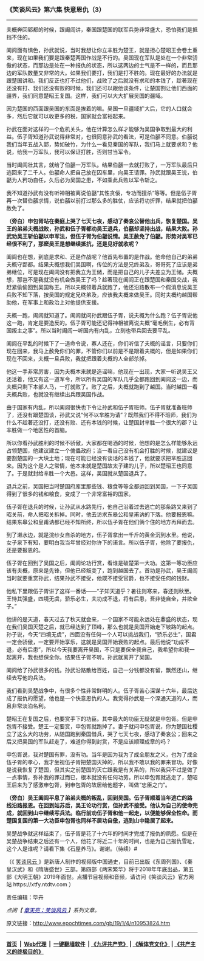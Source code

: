 ### 《笑谈风云》第六集 快意恩仇（3）
------------------------

<p>
 夫概奔回郢都的时候，跟阖闾讲，秦国跟楚国的联军兵势非常盛大，恐怕我们是抵挡不住的。
</p>
<p>
 阖闾面有惧色，孙武就说，当时我想让你立芈胜为楚王，就是担心楚昭王会卷土重来，现在如果我们要是跟秦楚两国作战是不行的。吴国现在军队是处在一个非常骄傲的状态，而那边是处在一种报仇的状态，所以这两边的士气是不一样的，而且那边的军队数量又非常的大。如果我们要打，我们是打不胜的。现在最好的办法就是跟楚国讲和。我们反正也打不过他们，战败了之后就没有求和的本钱了，趁著现在还没有打、我们还没有败的时候，我们还可以跟他谈条件，让楚国割让他们西面的疆界，我们同意楚昭王复国。这样，我们可以大大扩展吴国的疆域。
</p>
<p>
 因为楚国的西面跟吴国的东面是挨着的嘛。吴国一旦疆域扩大后，它的人口就会多，然后它就可以收更多的税，国家就会富裕起来。
</p>
<p>
 孙武在面对这样的一个危机关头，他在计算怎么样才能够为吴国争取到最大的利益。伍子胥知道孙武说得非常对，也很同意孙武的看法，可是伯嚭不同意。伯嚭说我们当年五战入郢，势如破竹，为什么一看见秦国的军队，我们马上就要求和？他说，给我一万军队，我可以保证打胜，否则甘当军令。
</p>
<p>
 当时阖闾壮其言，就给了伯嚭一万军队。结果伯嚭一去就打败了，一万军队最后只逃回来了二千人。伯嚭命人把自己放在囚车里，向吴王请罪。孙武就跟吴王说，伯嚭为人矜功自任，久后必为吴国之患，不如乘此兵败以军令斩之。
</p>
<p>
 我不知道孙武有没有听神相被离说伯嚭“其性贪佞，专功而擅杀”等等。但是伍子胥再一次替伯嚭求情，说伯嚭以前打过那么多的胜仗，应该将功折罪，结果就把伯嚭赦免了。
</p>
<p>
 <strong>
  （旁白）申包胥站在秦庭上哭了七天七夜，感动了秦哀公替他出兵，恢复楚国。吴王的弟弟夫概战败，孙武和伍子胥都劝吴王退兵，伯嚭却坚持出战，结果大败。孙武劝吴王斩伯嚭以申军法，但伍子胥为伯嚭说情。吴王赦免了伯嚭。形势对吴军已经很不利了，那麽吴王是想继续抵抗，还是见好就收呢？
 </strong>
</p>
<p>
 阖闾也在想，到底是求和、还是作战呢？他首先布置的是作战。他命他自己的弟弟夫概守郢都。结果夫概想我们吴国啊，传位的方法是兄终弟及，哥哥死了应该是弟弟继位，可是现在阖闾没有把我立为王储，而是把自己的儿子夫差立为王储。夫概想，那岂不是我就没有机会做吴王了吗？趁著现在阖闾正在跟楚国和秦国交战，我赶紧偷偷回到吴国称王。所以夫概领着兵就跑了，他还沿路散布一个假消息说吴王兵败不知下落，按吴国的规定兄终弟及，应该我夫概来做吴王。同时夫概约越国帮助他，在军事上和政治上对他提供支援。
</p>
<p>
 夫概一跑，阖闾就知道了。阖闾就问孙武跟伍子胥，说夫概为什么跑？伍子胥说他这一跑，肯定是要造反的。伍子胥可能还记得神相被离说夫概“毫毛倒生，必有背国叛主之事”。所以当时阖闾一听国内有内乱，立刻也带兵回去要平乱。
</p>
<p>
 阖闾在平乱的时候下了一道命令说，寡人还在，你们听信了夫概的谣言，只要你们现在回来，我马上赦免你们的罪，不管你们以前是不是跟着夫概的，但是如果你们现在不回来，夫概一旦兵败，我就把跟着夫概的人全部杀掉。
</p>
<p>
 他这一手非常厉害，因为夫概本来就是造谣嘛，他现在一出现，大家一听说吴王又还活着，他又有这一道军令，所以所有吴国的军队几乎全都跑回到阖闾这一边，而夫概只剩下本部人马，一打就败了。败了之后，夫概就跑到了越国。当时越国一看夫概兵败，也就没有继续出兵跟吴国作战。
</p>
<p>
 由于国家有内乱，所以阖闾很快也下令让孙武和伍子胥班师。伍子胥就准备班师了，还没有跟楚国谈，孙武又说“何不以芈胜为请”？既然我们不得不班师，我们为什么不趁著还没打，还没有败、还有本钱的时候，让楚国封芈胜一个很大的郡？让芈胜做一个地区性的首脑。
</p>
<p>
 所以你看孙武胜利的时候不骄傲，大家都在喝酒的时候，他想的是怎么样能够永远占领楚国，他建议建立一个傀儡政府；当一看自己没有机会打胜的时候，就建议是要割楚国的一大块土地；现在可能已经没有谈话的本钱了，他就要求把芈胜送回来。因为这个是人之常情，他本来就是楚国故太子建的儿子，所以楚昭王也同意了。于是就封给芈胜一个大邑。这样，吴国就从楚国退兵了。
</p>
<p>
 退兵之前，吴国把当时楚国府库里那些钱、粮食等等全都运回到吴国，一下子吴国得到了很多的钱和粮食，变成了一个非常富裕的国家。
</p>
<p>
 伍子胥在退兵的时候，让孙武从水路先行，他自己沿着过去逃亡的那条路又来到了昭关前，命人把昭关拆掉。同时，他去访求东皋公和皇甫讷的下落。他要报恩嘛。结果东皋公和皇甫讷都已经不知所终，所以伍子胥在他们俩个住的地方再拜而去。
</p>
<p>
 到了濑水边，就是浣纱女自杀的地方，伍子胥拿出一千斤的黄金沉到水里。他说，女子泉下有知，要明白我当年曾经对你许下的诺言。所以伍子胥，他除了要报仇，还是要报恩的。
</p>
<p>
 伍子胥在回到了吴国之后，阖闾论功行赏，看谁是破楚第一大功。这第一等功臣应该有夫概，原来是先锋，但他已经叛变了，跑到越国去了。首功是孙武，吴王阖闾当时就要重赏孙武，结果孙武不接受，他既不接受官爵，也不接受任何的钱财。
</p>
<p>
 他私下里跟伍子胥讲了这样一番话——“子知天道乎？暑往则寒来，春还则秋至。王恃其强盛，四境无虞，骄乐必生，夫功成不退，将有后患，吾非徒自全，并欲全子。”
</p>
<p>
 他讲的是天道，春天过去了秋天就会来，一个国家不可能永远处在鼎盛的状态，现在我们吴国灭楚之后，就已经达到了顶峰，那么也就是吴国开始走下坡路的起点。孙子说，今天“四境无虞”，四面没有任何一个人可以挑战我们，“骄乐必生”，国君一定会骄傲，一定要开始享乐，这就是吴国开始衰败的起点。最后他说“功成不退，必有后患”，所以今天我要离开吴国，不只是要保全我自己，我希望你和我一起离开，我也想保全你。结果伍子胥不听。孙武就离开了吴国。
</p>
<p>
 阖闾给了孙武很多的钱。孙武沿路散给百姓，自己一分钱都没有留，飘然还山，继续去写他的兵法。
</p>
<p>
 我们看到吴楚战争中，有很多个性非常鲜明的人。伍子胥苦心深谋十六年，最后达成了报仇的愿望，他也是一个快意恩仇的人。我觉得孙武是一个深通天道的人，而且非常淡泊名利。
</p>
<p>
 楚昭王在复国之后，也要赏手下的功臣。其中最大的功臣无疑就是申包胥。但是申包胥不接受。楚王一定要赏，申包胥就跑掉了。妻子就问申包胥说，你为楚国社稷立了这么大的功劳，从随国跑到秦国借兵，哭了七天七夜，感动了秦哀公；回来之后又把吴国的军队赶走了，难道你得到封赏，不是应该顺理成章的吗？
</p>
<p>
 申包胥说，我对楚国有罪，没有功。当年是因为我为了成全朋友之义，也为了成全伍子胥的孝心，我才坐视伍子胥把楚国灭掉的，所以我不敢以我的罪来冒功。好像是说我恢复了楚国，但其实之前楚国的灭亡跟我是有关系的，所以我只不过是做了一点事情，弥补我的罪过而已，根本就没有任何功劳。所以申包胥就逃走了，楚昭王后来为了感激申包胥，到申包胥的故居给他题字，叫做“忠臣之门”。
</p>
<p>
 <strong>
  （旁白）吴王阖闾平息了弟弟夫概的叛乱，回到吴国。伍子胥顺着当年逃亡的路
 </strong>
 <strong>
  线沿路报恩。在回到姑苏后，吴王论功行赏，但孙武不接受。他认为自己的使命完成，就回到山中继续写兵法。临行前劝伍子胥和他一起走，以便能够保全性命。而楚国复国的第一大功臣申包胥也同样不居功自傲，逃到山中隐居了起来。
 </strong>
</p>
<p>
 吴楚战争就这样结束了，伍子胥是花了十六年的时间才完成了报仇的夙愿。但是在吴楚战争结束之后还有一个人，他花了将近二十年的时间，也是为自己报仇雪耻，这个人是谁呢？请看下集《石屋养马》。谢谢。（待续）#
</p>
<p>
 （《
 <a href="http://www.epochtimes.com/gb/tag/%E7%AC%91%E8%B0%88%E9%A3%8E%E4%BA%91.html">
  笑谈风云
 </a>
 》是新唐人制作的视频版中国通史，目前已出版《东周列国》、《秦皇汉武》和《隋唐盛世》三部。第四部《两宋繁华》将于2018年年底出品，第五部《大明王朝》2019年面世。点播节目视频和音频，请访问《笑谈风云》官方网站 https://xtfy.ntdtv.com ）
</p>
<p>
 责任编辑：毕卉
</p>
<p>
 <em>
  点阅【
  <span style="color: #000080;">
   <a href="http://www.epochtimes.com/gb/tag/%E7%AB%A0%E5%A4%A9%E4%BA%AE%EF%BC%9A%E7%AC%91%E8%AB%87%E9%A2%A8%E9%9B%B2.html" style="color: #000080;">
    章天亮：笑谈风云
   </a>
  </span>
  】系列文章。
 </em>
</p>

原文链接：http://www.epochtimes.com/gb/19/1/4/n10953824.htm


------------------------
#### [首页](https://github.com/gfw-breaker/banned-news/blob/master/README.md) &nbsp;|&nbsp; [Web代理](https://github.com/labour-camp/helloworld) &nbsp;|&nbsp; [一键翻墙软件](https://github.com/gfw-breaker/nogfw/blob/master/README.md) &nbsp;| [《九评共产党》](https://github.com/gfw-breaker/9ping.md/blob/master/README.md#九评之一评共产党是什么) | [《解体党文化》](https://github.com/gfw-breaker/jtdwh.md/blob/master/README.md) | [《共产主义的终极目的》](https://github.com/gfw-breaker/gczydzjmd.md/blob/master/README.md)

